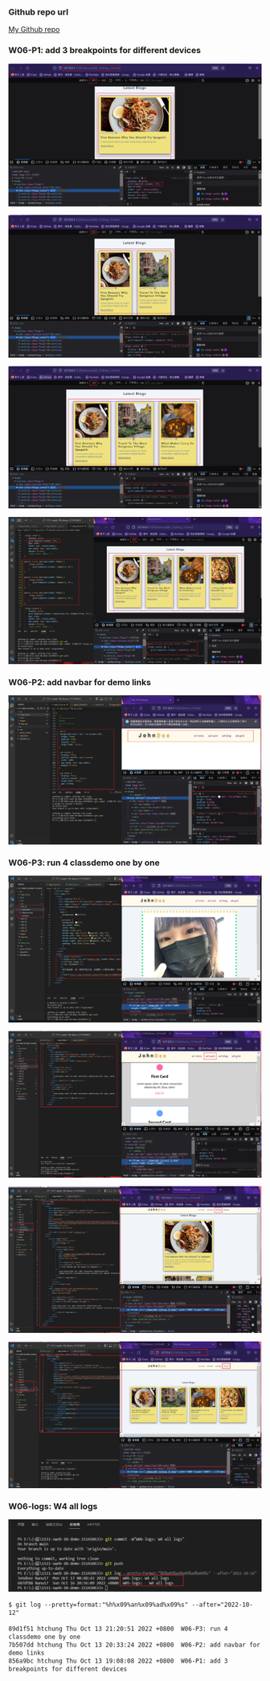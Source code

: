 ### Github repo url

[My Github repo](https://github.com/Nanu17/1111-sweb-1N-demo-211410633)

### W06-P1: add 3 breakpoints for different devices

![](w06-p1-1.png)

![](w06-p1-2.png)

![](w06-p1-3.png)

![](w06-p1-4.png)

### W06-P2: add navbar for demo links

![](w06-p2.png)

### W06-P3: run 4 classdemo one by one

![](w06-p3-1.png)

![](w06-p3-2.png)

![](w06-p3-3.png)

![](w06-p3-4.png)

### W06-logs: W4 all logs

![](w06-logs.png)

```
$ git log --pretty=format:"%h%x09%an%x09%ad%x09%s" --after="2022-10-12"

89d1f51 htchung Thu Oct 13 21:20:51 2022 +0800  W06-P3: run 4 classdemo one by one
7b507dd htchung Thu Oct 13 20:33:24 2022 +0800  W06-P2: add navbar for demo links
856a9bc htchung Thu Oct 13 19:08:08 2022 +0800  W06-P1: add 3 breakpoints for different devices

```